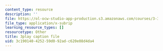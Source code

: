 ```yaml
---
content_type: resource
description: ''
file: https://ol-ocw-studio-app-production.s3.amazonaws.com/courses/3-320-atomistic-computer-modeling-of-materials-sma-5107-spring-2005/3c190140425259d092adc620e08d4da4_3HXG1kxmYVs.vtt
file_type: application/x-subrip
learning_resource_types: []
resourcetype: Other
title: 3play caption file
uid: 3c190140-4252-59d0-92ad-c620e08d4da4
---
```

